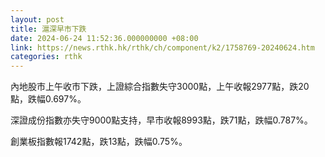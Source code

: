 ```yaml
---
layout: post
title: 滬深早市下跌
date: 2024-06-24 11:52:36.000000000 +08:00
link: https://news.rthk.hk/rthk/ch/component/k2/1758769-20240624.htm
categories: rthk
---
```


內地股市上午收市下跌，上證綜合指數失守3000點，上午收報2977點，跌20點，跌幅0.697%。

深證成份指數亦失守9000點支持，早市收報8993點，跌71點，跌幅0.787%。

創業板指數報1742點，跌13點，跌幅0.75%。
